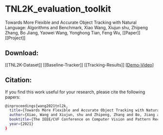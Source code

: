 # TNL2K_evaluation_toolkit

Towards More Flexible and Accurate Object Tracking with Natural Language: Algorithms and Benchmark, Xiao Wang, Xiujun shu, Zhipeng Zhang, Bo Jiang, Yaowei Wang, Yonghong Tian, Feng Wu, 
[[Paper]] 
[[Project]] 


## Download: 
[[TNL2K-Dataset]] 
[[Baseline-Tracker]]
[[Tracking-Results]]
[[Demo-Video](https://www.youtube.com/watch?v=7lvVDlkkff0&ab_channel=XiaoWang)]


## Citation:
If you find this work useful for your research, please cite the following papers: 
```bash
@inproceedings{wang2021tnl2k,
  title={Towards More Flexible and Accurate Object Tracking with Natural Language: Algorithms and Benchmark},
  author={Xiao, Wang and Xiujun, shu and Zhipeng, Zhang and Bo, Jiang and Yaowei, Wang and Yonghong, Tian and Feng, Wu},
  booktitle={The IEEE/CVF Conference on Computer Vision and Pattern Recognition (CVPR)},
  year={2021}
}
```
